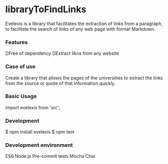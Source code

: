 # libraryToFindLinks

Evelexis is a library that facilitates the extraction of links from a paragraph, to facilitate the search of links of any web page with format Markdown.

### Features

[]Free of dependency
[]Extract likns from any website


### Case of use 

Create a library that allows the pages of the universities to extract the links from the source or quote of that information quickly.

### Basic Usage

import evelexis from 'src';

### Development

$ npm install evelexis
$ npm test

### Development environment 
ES6
Node.js
Pre-commit tests
Mocha
Chai



